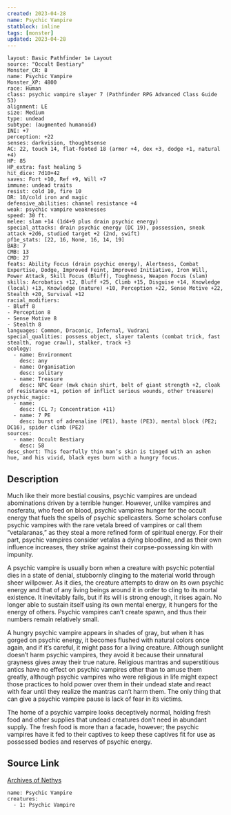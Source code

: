 ```yaml
---
created: 2023-04-28
name: Psychic Vampire
statblock: inline
tags: [monster]
updated: 2023-04-28
---
```

```statblock
layout: Basic Pathfinder 1e Layout
source: "Occult Bestiary"
Monster_CR: 8
name: Psychic Vampire
Monster_XP: 4800
race: Human
class: psychic vampire slayer 7 (Pathfinder RPG Advanced Class Guide 53)
alignment: LE
size: Medium
type: undead
subtype: (augmented humanoid)
INI: +7
perception: +22
senses: darkvision, thoughtsense
AC: 22, touch 14, flat-footed 18 (armor +4, dex +3, dodge +1, natural +4)
HP: 85
HP_extra: fast healing 5
hit_dice: 7d10+42
saves: Fort +10, Ref +9, Will +7
immune: undead traits
resist: cold 10, fire 10
DR: 10/cold iron and magic
defensive_abilities: channel resistance +4
weak: psychic vampire weaknesses
speed: 30 ft.
melee: slam +14 (1d4+9 plus drain psychic energy)
special_attacks: drain psychic energy (DC 19), possession, sneak attack +2d6, studied target +2 (2nd, swift)
pf1e_stats: [22, 16, None, 16, 14, 19]
BAB: 7
CMB: 13
CMD: 27
feats: Ability Focus (drain psychic energy), Alertness, Combat Expertise, Dodge, Improved Feint, Improved Initiative, Iron Will, Power Attack, Skill Focus (Bluff), Toughness, Weapon Focus (slam)
skills: Acrobatics +12, Bluff +25, Climb +15, Disguise +14, Knowledge (local) +13, Knowledge (nature) +10, Perception +22, Sense Motive +22, Stealth +20, Survival +12
racial_modifiers:
- Bluff 8
- Perception 8
- Sense Motive 8
- Stealth 8
languages: Common, Draconic, Infernal, Vudrani
special_qualities: possess object, slayer talents (combat trick, fast stealth, rogue crawl), stalker, track +3
ecology:
  - name: Environment
    desc: any
  - name: Organisation
    desc: solitary
  - name: Treasure
    desc: NPC Gear (mwk chain shirt, belt of giant strength +2, cloak of resistance +1, potion of inflict serious wounds, other treasure)
psychic_magic:
  - name:
    desc: (CL 7; Concentration +11)
  - name: 7 PE
    desc: burst of adrenaline (PE1), haste (PE3), mental block (PE2; DC16), spider climb (PE2)
sources:
  - name: Occult Bestiary
    desc: 58
desc_short: This fearfully thin man’s skin is tinged with an ashen hue, and his vivid, black eyes burn with a hungry focus.
```
## Description
Much like their more bestial cousins, psychic vampires are undead abominations driven by a terrible hunger. However, unlike vampires and nosferatu, who feed on blood, psychic vampires hunger for the occult energy that fuels the spells of psychic spellcasters. Some scholars confuse psychic vampires with the rare vetala breed of vampires or call them “vetalaranas,” as they steal a more refined form of spiritual energy. For their part, psychic vampires consider vetalas a dying bloodline, and as their own influence increases, they strike against their corpse-possessing kin with impunity.

A psychic vampire is usually born when a creature with psychic potential dies in a state of denial, stubbornly clinging to the material world through sheer willpower. As it dies, the creature attempts to draw on its own psychic energy and that of any living beings around it in order to cling to its mortal existence. It inevitably fails, but if its will is strong enough, it rises again. No longer able to sustain itself using its own mental energy, it hungers for the energy of others. Psychic vampires can’t create spawn, and thus their numbers remain relatively small.

A hungry psychic vampire appears in shades of gray, but when it has gorged on psychic energy, it becomes flushed with natural colors once again, and if it’s careful, it might pass for a living creature. Although sunlight doesn’t harm psychic vampires, they avoid it because their unnatural grayness gives away their true nature. Religious mantras and superstitious antics have no effect on psychic vampires other than to amuse them greatly, although psychic vampires who were religious in life might expect those practices to hold power over them in their undead state and react with fear until they realize the mantras can’t harm them. The only thing that can give a psychic vampire pause is lack of fear in its victims.

The home of a psychic vampire looks deceptively normal, holding fresh food and other supplies that undead creatures don’t need in abundant supply. The fresh food is more than a facade, however; the psychic vampires have it fed to their captives to keep these captives fit for use as possessed bodies and reserves of psychic energy.
## Source Link
[Archives of Nethys](https://aonprd.com/MonsterDisplay.aspx?ItemName=Psychic%20Vampire)
```encounter-table
name: Psychic Vampire
creatures:
  - 1: Psychic Vampire
```
